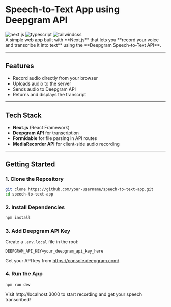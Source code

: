 # Speech-to-Text App using Deepgram API
<div class"center">
<img src="https://img.shields.io/badge/-Next_JS-black?style=for-the-badge&logoColor=white&logo=nextdotjs&color=61DAFB" alt="next.js" />
    <img src="https://img.shields.io/badge/-TypeScript-black?style=for-the-badge&logoColor=white&logo=typescript&color=3178C6" alt="typescript" />
    <img src="https://img.shields.io/badge/-Tailwind_CSS-black?style=for-the-badge&logoColor=white&logo=tailwindcss&color=06B6D4" alt="tailwindcss" />
</div>
A simple web app built with **Next.js** that lets you **record your voice and transcribe it into text** using the **Deepgram Speech-to-Text API**.

---

## Features

- Record audio directly from your browser
- Uploads audio to the server
- Sends audio to Deepgram API
- Returns and displays the transcript

---

##  Tech Stack

- **Next.js** (React Framework)
- **Deepgram API** for transcription
- **Formidable** for file parsing in API routes
- **MediaRecorder API** for client-side audio recording

---

##  Getting Started

### 1. Clone the Repository

```bash
git clone https://github.com/your-username/speech-to-text-app.git
cd speech-to-text-app
```

### 2. Install Dependencies

```bash
npm install
```

### 3. Add Deepgram API Key

Create a `.env.local` file in the root:

```env
DEEPGRAM_API_KEY=your_deepgram_api_key_here
```

Get your API key from https://console.deepgram.com/

### 4. Run the App

```bash
npm run dev
```

Visit http://localhost:3000 to start recording and get your speech transcribed!

